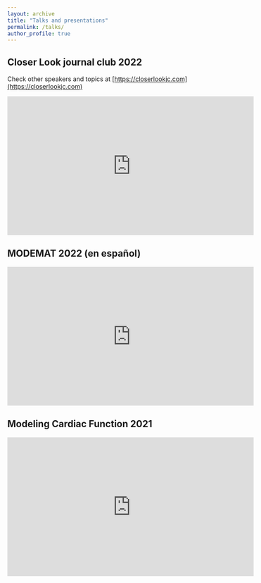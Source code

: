 ```yaml
---
layout: archive
title: "Talks and presentations"
permalink: /talks/
author_profile: true
---
```


## Closer Look journal club 2022

Check other speakers and topics at [https://closerlookjc.com](https://closerlookjc.com)

<iframe width="560" height="315" src="https://www.youtube.com/embed/PLgLbPnB2DU" title="YouTube video player" frameborder="0" allow="accelerometer; autoplay; clipboard-write; encrypted-media; gyroscope; picture-in-picture" allowfullscreen></iframe>

## MODEMAT 2022 (en español)

<iframe width="560" height="315" src="https://www.youtube.com/embed/lIWfFHulOaM" title="YouTube video player" frameborder="0" allow="accelerometer; autoplay; clipboard-write; encrypted-media; gyroscope; picture-in-picture" allowfullscreen></iframe>

## Modeling Cardiac Function 2021
<iframe width="560" height="315" src="https://www.youtube.com/embed/DcnG74RBeMU" title="YouTube video player" frameborder="0" allow="accelerometer; autoplay; clipboard-write; encrypted-media; gyroscope; picture-in-picture" allowfullscreen></iframe>

